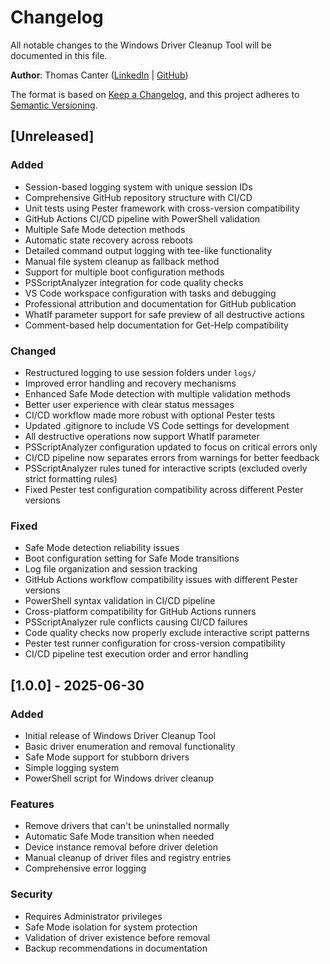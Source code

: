 # Changelog

All notable changes to the Windows Driver Cleanup Tool will be documented in this file.

**Author**: Thomas Canter ([LinkedIn](https://linkedin.com/in/thomas-canter) | [GitHub](https://github.com/tcanter))

The format is based on [Keep a Changelog](https://keepachangelog.com/en/1.0.0/),
and this project adheres to [Semantic Versioning](https://semver.org/spec/v2.0.0.html).

## [Unreleased]

### Added
- Session-based logging system with unique session IDs
- Comprehensive GitHub repository structure with CI/CD
- Unit tests using Pester framework with cross-version compatibility
- GitHub Actions CI/CD pipeline with PowerShell validation
- Multiple Safe Mode detection methods
- Automatic state recovery across reboots
- Detailed command output logging with tee-like functionality
- Manual file system cleanup as fallback method
- Support for multiple boot configuration methods
- PSScriptAnalyzer integration for code quality checks
- VS Code workspace configuration with tasks and debugging
- Professional attribution and documentation for GitHub publication
- WhatIf parameter support for safe preview of all destructive actions
- Comment-based help documentation for Get-Help compatibility

### Changed
- Restructured logging to use session folders under `logs/`
- Improved error handling and recovery mechanisms
- Enhanced Safe Mode detection with multiple validation methods
- Better user experience with clear status messages
- CI/CD workflow made more robust with optional Pester tests
- Updated .gitignore to include VS Code settings for development
- All destructive operations now support WhatIf parameter
- PSScriptAnalyzer configuration updated to focus on critical errors only
- CI/CD pipeline now separates errors from warnings for better feedback
- PSScriptAnalyzer rules tuned for interactive scripts (excluded overly strict formatting rules)
- Fixed Pester test configuration compatibility across different Pester versions

### Fixed
- Safe Mode detection reliability issues
- Boot configuration setting for Safe Mode transitions
- Log file organization and session tracking
- GitHub Actions workflow compatibility issues with different Pester versions
- PowerShell syntax validation in CI/CD pipeline
- Cross-platform compatibility for GitHub Actions runners
- PSScriptAnalyzer rule conflicts causing CI/CD failures
- Code quality checks now properly exclude interactive script patterns
- Pester test runner configuration for cross-version compatibility
- CI/CD pipeline test execution order and error handling

## [1.0.0] - 2025-06-30

### Added
- Initial release of Windows Driver Cleanup Tool
- Basic driver enumeration and removal functionality
- Safe Mode support for stubborn drivers
- Simple logging system
- PowerShell script for Windows driver cleanup

### Features
- Remove drivers that can't be uninstalled normally
- Automatic Safe Mode transition when needed
- Device instance removal before driver deletion
- Manual cleanup of driver files and registry entries
- Comprehensive error logging

### Security
- Requires Administrator privileges
- Safe Mode isolation for system protection
- Validation of driver existence before removal
- Backup recommendations in documentation
